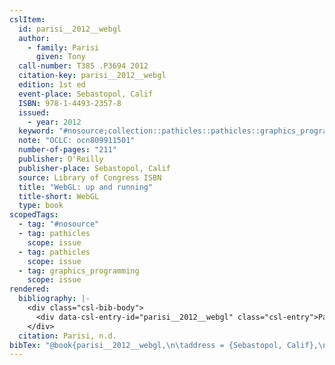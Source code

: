 ```yaml
---
cslItem:
  id: parisi__2012__webgl
  author:
    - family: Parisi
      given: Tony
  call-number: T385 .P3694 2012
  citation-key: parisi__2012__webgl
  edition: 1st ed
  event-place: Sebastopol, Calif
  ISBN: 978-1-4493-2357-8
  issued:
    - year: 2012
  keyword: "#nosource;collection::pathicles::pathicles::graphics_programming"
  note: "OCLC: ocn809911501"
  number-of-pages: "211"
  publisher: O'Reilly
  publisher-place: Sebastopol, Calif
  source: Library of Congress ISBN
  title: "WebGL: up and running"
  title-short: WebGL
  type: book
scopedTags:
  - tag: "#nosource"
  - tag: pathicles
    scope: issue
  - tag: pathicles
    scope: issue
  - tag: graphics_programming
    scope: issue
rendered:
  bibliography: |-
    <div class="csl-bib-body">
      <div data-csl-entry-id="parisi__2012__webgl" class="csl-entry">Parisi, T. n.d.. <i>WebGL: up and running</i> (1st ed). O’Reilly.</div>
    </div>
  citation: Parisi, n.d.
bibTex: "@book{parisi__2012__webgl,\n\taddress = {Sebastopol, Calif},\n\tauthor = {Parisi, Tony},\n\tedition = {1st ed},\n\tnote = {OCLC: ocn809911501},\n\tpublisher = {O'Reilly},\n\ttitle = {WebGL: up and running},\n}\n\n"
---
```


